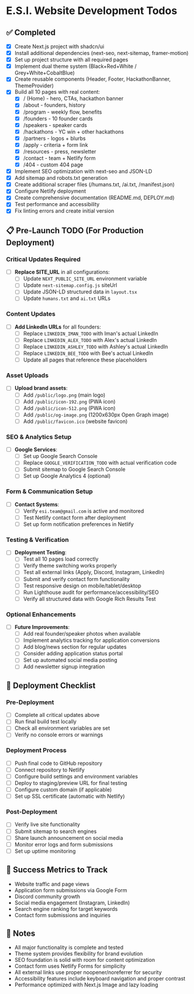 # E.S.I. Website Development Todos

## ✅ Completed
- [x] Create Next.js project with shadcn/ui
- [x] Install additional dependencies (next-seo, next-sitemap, framer-motion)
- [x] Set up project structure with all required pages
- [x] Implement dual theme system (Black+Red+White / Grey+White+CobaltBlue)
- [x] Create reusable components (Header, Footer, HackathonBanner, ThemeProvider)
- [x] Build all 10 pages with real content:
  - [x] / (Home) - hero, CTAs, hackathon banner
  - [x] /about - founders, history
  - [x] /program - weekly flow, benefits
  - [x] /founders - 10 founder cards
  - [x] /speakers - speaker cards
  - [x] /hackathons - YC win + other hackathons
  - [x] /partners - logos + blurbs
  - [x] /apply - criteria + form link
  - [x] /resources - press, newsletter
  - [x] /contact - team + Netlify form
  - [x] /404 - custom 404 page
- [x] Implement SEO optimization with next-seo and JSON-LD
- [x] Add sitemap and robots.txt generation
- [x] Create additional scraper files (/humans.txt, /ai.txt, /manifest.json)
- [x] Configure Netlify deployment
- [x] Create comprehensive documentation (README.md, DEPLOY.md)
- [x] Test performance and accessibility
- [x] Fix linting errors and create initial version

## 📋 Pre-Launch TODO (For Production Deployment)

### Critical Updates Required
- [ ] **Replace SITE_URL** in all configurations:
  - [ ] Update `NEXT_PUBLIC_SITE_URL` environment variable
  - [ ] Update `next-sitemap.config.js` siteUrl
  - [ ] Update JSON-LD structured data in `layout.tsx`
  - [ ] Update `humans.txt` and `ai.txt` URLs

### Content Updates
- [ ] **Add LinkedIn URLs** for all founders:
  - [ ] Replace `LINKEDIN_IMAN_TODO` with Iman's actual LinkedIn
  - [ ] Replace `LINKEDIN_ALEX_TODO` with Alex's actual LinkedIn
  - [ ] Replace `LINKEDIN_ASHLEY_TODO` with Ashley's actual LinkedIn
  - [ ] Replace `LINKEDIN_BEE_TODO` with Bee's actual LinkedIn
  - [ ] Update all pages that reference these placeholders

### Asset Uploads
- [ ] **Upload brand assets**:
  - [ ] Add `/public/logo.png` (main logo)
  - [ ] Add `/public/icon-192.png` (PWA icon)
  - [ ] Add `/public/icon-512.png` (PWA icon)
  - [ ] Add `/public/og-image.png` (1200x630px Open Graph image)
  - [ ] Add `/public/favicon.ico` (website favicon)

### SEO & Analytics Setup
- [ ] **Google Services**:
  - [ ] Set up Google Search Console
  - [ ] Replace `GOOGLE_VERIFICATION_TODO` with actual verification code
  - [ ] Submit sitemap to Google Search Console
  - [ ] Set up Google Analytics 4 (optional)

### Form & Communication Setup
- [ ] **Contact Systems**:
  - [ ] Verify `esi.team@gmail.com` is active and monitored
  - [ ] Test Netlify contact form after deployment
  - [ ] Set up form notification preferences in Netlify

### Testing & Verification
- [ ] **Deployment Testing**:
  - [ ] Test all 10 pages load correctly
  - [ ] Verify theme switching works properly
  - [ ] Test all external links (Apply, Discord, Instagram, LinkedIn)
  - [ ] Submit and verify contact form functionality
  - [ ] Test responsive design on mobile/tablet/desktop
  - [ ] Run Lighthouse audit for performance/accessibility/SEO
  - [ ] Verify all structured data with Google Rich Results Test

### Optional Enhancements
- [ ] **Future Improvements**:
  - [ ] Add real founder/speaker photos when available
  - [ ] Implement analytics tracking for application conversions
  - [ ] Add blog/news section for regular updates
  - [ ] Consider adding application status portal
  - [ ] Set up automated social media posting
  - [ ] Add newsletter signup integration

## 🚀 Deployment Checklist

### Pre-Deployment
- [ ] Complete all critical updates above
- [ ] Run final build test locally
- [ ] Check all environment variables are set
- [ ] Verify no console errors or warnings

### Deployment Process
- [ ] Push final code to GitHub repository
- [ ] Connect repository to Netlify
- [ ] Configure build settings and environment variables
- [ ] Deploy to staging/preview URL for final testing
- [ ] Configure custom domain (if applicable)
- [ ] Set up SSL certificate (automatic with Netlify)

### Post-Deployment
- [ ] Verify live site functionality
- [ ] Submit sitemap to search engines
- [ ] Share launch announcement on social media
- [ ] Monitor error logs and form submissions
- [ ] Set up uptime monitoring

## 🎯 Success Metrics to Track

- Website traffic and page views
- Application form submissions via Google Form
- Discord community growth
- Social media engagement (Instagram, LinkedIn)
- Search engine ranking for target keywords
- Contact form submissions and inquiries

## 📝 Notes

- All major functionality is complete and tested
- Theme system provides flexibility for brand evolution
- SEO foundation is solid with room for content optimization
- Contact form uses Netlify Forms for simplicity
- All external links use proper noopener/noreferrer for security
- Accessibility features include keyboard navigation and proper contrast
- Performance optimized with Next.js Image and lazy loading
